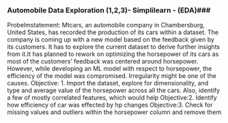 ### Automobile Data Exploration (1,2,3)- Simplilearn - (EDA)###
Probelmstatement: Mtcars, an automobile company in Chambersburg, United States, has recorded the production of its cars within a dataset. The company is coming up with a new model based on the feedback given by its customers. It has to explore the current dataset to derive further insights from it.It has planned to rework on optimizing the horsepower of its cars as most of the customers’ feedback was centered around horsepower. However, while developing an ML model with respect to horsepower, the efficiency of the model was compromised. Irregularity might be one of the causes.
Objective: 1. Import the dataset, explore for dimensionality, and type and average value of the horsepower across all the cars. Also, identify a few of mostly correlated features, which would help
Objective:2. Identify how efficiency of car was effected by hp changes
Objective:3. Check for missing values and outliers within the horsepower column and remove them
